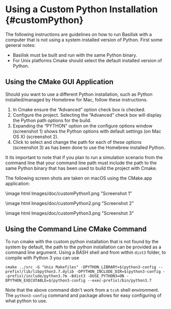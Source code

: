 # Using a Custom Python Installation {#customPython}


The following instructions are guidelines on how to run Basilisk with a computer that is not using a system installed version of Python. First some general notes:

* Basilisk must be built and run with the same Python binary.
* For Unix platforms Cmake should select the default installed version of Python.

## Using the CMake GUI Application
Should you want to use a different Python installation, such as Python installed/managed by Homebrew for Mac, follow these instructions.

1. In Cmake ensure the “Advanced” option check box is checked. 
2. Configure the project. Selecting the “Advanced” check box will display the Python path options for the build.
3. Expanding the “PYTHON” option on the configure options window (screenshot 1) shows the Python options with default settings (on Mac OS X) (screenshot 2).
4. Click to select and change the path for each of these options (screenshot 3) as has been done to use the Homebrew installed Python.

It its important to note that if you plan to run a simulation scenario from the command line that your command line path must include the path to the same Python binary that has been used to build the project with Cmake. 


The following screen shots are taken on macOS using the CMake.app application:

\image html Images/doc/customPython1.png "Screenshot 1"

\image html Images/doc/customPython2.png "Screenshot 2" 

\image html Images/doc/customPython3.png "Screenshot 3" 


## Using the Command Line CMake Command
To run cmake with the custom python installation that is not found by the system by default, the path to the python installation can be provided as a command line argument.  Using a BASH shell and from within `dist3` folder, to compile with Python 3 you can use
```
cmake ../src -G "Unix Makefiles" -DPYTHON_LIBRARY=$(python3-config --prefix)/lib/libpython3.7.dylib -DPYTHON_INCLUDE_DIR=$(python3-config --prefix)/include/python3.7m -Bdist3 -DUSE_PYTHON3=ON -DPYTHON_EXECUTABLE=$(python3-config --exec-prefix)/bin/python3.7
```
Note that the above command didn't work from a `tcsh` shell environment.  The `python3-config` command and package allows for easy configuring of what python to use.